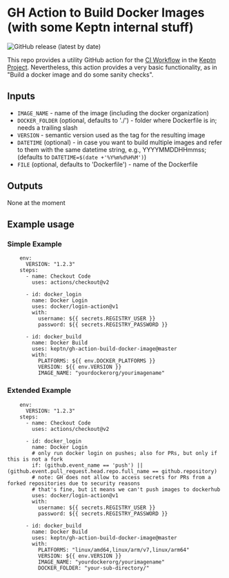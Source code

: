 # GH Action to Build Docker Images (with some Keptn internal stuff)
![GitHub release (latest by date)](https://img.shields.io/github/v/release/keptn/gh-action-build-docker-image)

This repo provides a utility GitHub action for the [CI Workflow](https://github.com/keptn/keptn/tree/master/.github/workflows) in the [Keptn Project](https://github.com/keptn). Nevertheless, this action provides a very basic functionality, as in "Build a docker image and do some sanity checks".

## Inputs

* `IMAGE_NAME` - name of the image (including the docker organization)
* `DOCKER_FOLDER` (optional, defaults to './') - folder where Dockerfile is in; needs a trailing slash
* `VERSION` - semantic version used as the tag for the resulting image
* `DATETIME` (optional) - in case you want to build multiple images and refer to them with the same datetime string, e.g., YYYYMMDDHHmmss; (defaults to `DATETIME=$(date +'%Y%m%d%H%M')`) 
* `FILE` (optional, defaults to 'Dockerfile') - name of the Dockerfile

## Outputs

None at the moment

## Example usage

### Simple Example

```
    env:
      VERSION: "1.2.3"
    steps:
      - name: Checkout Code
        uses: actions/checkout@v2

      - id: docker_login
        name: Docker Login
        uses: docker/login-action@v1
        with:
          username: ${{ secrets.REGISTRY_USER }}
          password: ${{ secrets.REGISTRY_PASSWORD }}

      - id: docker_build
        name: Docker Build
        uses: keptn/gh-action-build-docker-image@master
        with:
          PLATFORMS: ${{ env.DOCKER_PLATFORMS }}
          VERSION: ${{ env.VERSION }}
          IMAGE_NAME: "yourdockerorg/yourimagename"
```

### Extended Example

```
    env:
      VERSION: "1.2.3"
    steps:
      - name: Checkout Code
        uses: actions/checkout@v2

      - id: docker_login
        name: Docker Login
        # only run docker login on pushes; also for PRs, but only if this is not a fork
        if: (github.event_name == 'push') || (github.event.pull_request.head.repo.full_name == github.repository)
        # note: GH does not allow to access secrets for PRs from a forked repositories due to security reasons
        # that's fine, but it means we can't push images to dockerhub
        uses: docker/login-action@v1
        with:
          username: ${{ secrets.REGISTRY_USER }}
          password: ${{ secrets.REGISTRY_PASSWORD }}

      - id: docker_build
        name: Docker Build
        uses: keptn/gh-action-build-docker-image@master
        with:
          PLATFORMS: "linux/amd64,linux/arm/v7,linux/arm64"
          VERSION: ${{ env.VERSION }}
          IMAGE_NAME: "yourdockerorg/yourimagename"
          DOCKER_FOLDER: "your-sub-directory/"
```